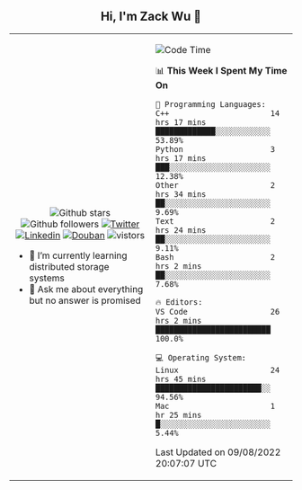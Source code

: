 <h2 align="center"> Hi, I'm Zack Wu 👋 </h2>

<table>
    <tr>
        <td valign="center" width="50%">
            <p align="center">
              <img src="https://img.shields.io/github/stars/izackwu?style=social" alt="Github stars" />
              <img src="https://img.shields.io/github/followers/izackwu?style=social" alt="Github followers" />
              <a href="https://twitter.com/_zackwu"><img src="https://img.shields.io/badge/@__zackwu-1DA1F2?style=flat&logo=Twitter&logoColor=white" alt="Twitter"/></a>
              <a href="https://www.linkedin.com/in/izackwu/?locale=en_US"><img src="https://img.shields.io/badge/@izackwu-0073b1?style=flat&logo=LinkedIn&logoColor=white" alt="Linkedin" /></a>
              <a href="https://www.douban.com/people/keith1"><img src="https://img.shields.io/badge/@keith1-007722?style=flat&logo=Douban&logoColor=white" alt="Douban" /></a>
              <img src="https://visitor-badge.glitch.me/badge?page_id=keithnull" alt="vistors" />
            </p>
            <ul>
                <li>🌱 I’m currently learning distributed storage systems</li>
                <li>💬 Ask me about everything but no answer is promised</li>
            </ul>
        </td>
       <td valign="top" width="50%">
    
<!--START_SECTION:waka-->
![Code Time](http://img.shields.io/badge/Code%20Time-0%20secs-blue)

📊 **This Week I Spent My Time On** 

```text
💬 Programming Languages: 
C++                      14 hrs 17 mins      █████████████░░░░░░░░░░░░   53.89% 
Python                   3 hrs 17 mins       ███░░░░░░░░░░░░░░░░░░░░░░   12.38% 
Other                    2 hrs 34 mins       ██░░░░░░░░░░░░░░░░░░░░░░░   9.69% 
Text                     2 hrs 24 mins       ██░░░░░░░░░░░░░░░░░░░░░░░   9.11% 
Bash                     2 hrs 2 mins        ██░░░░░░░░░░░░░░░░░░░░░░░   7.68%

🔥 Editors: 
VS Code                  26 hrs 2 mins       █████████████████████████   100.0%

💻 Operating System: 
Linux                    24 hrs 45 mins      ███████████████████████░░   94.56% 
Mac                      1 hr 25 mins        █░░░░░░░░░░░░░░░░░░░░░░░░   5.44%

```


 Last Updated on 09/08/2022 20:07:07 UTC
<!--END_SECTION:waka-->
</td></tr>
</table>


